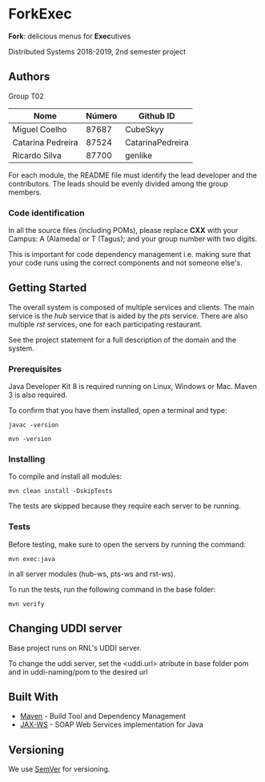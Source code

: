 # ForkExec

**Fork**: delicious menus for **Exec**utives

Distributed Systems 2018-2019, 2nd semester project

## Authors

Group T02

| Nome              | Número   | Github ID          |
| ----------------- | -------- | ------------------ | 
| Miguel Coelho     | 87687    | CubeSkyy           |
| Catarina Pedreira | 87524    | CatarinaPedreira   |
| Ricardo Silva     | 87700    | genlike            |


For each module, the README file must identify the lead developer and the contributors.
The leads should be evenly divided among the group members.


### Code identification

In all the source files (including POMs), please replace __CXX__ with your Campus: A (Alameda) or T (Tagus); and your group number with two digits.

This is important for code dependency management 
i.e. making sure that your code runs using the correct components and not someone else's.


## Getting Started

The overall system is composed of multiple services and clients.
The main service is the _hub_ service that is aided by the _pts_ service. 
There are also multiple _rst_ services, one for each participating restaurant.

See the project statement for a full description of the domain and the system.



### Prerequisites

Java Developer Kit 8 is required running on Linux, Windows or Mac.
Maven 3 is also required.

To confirm that you have them installed, open a terminal and type:

```
javac -version

mvn -version
```


### Installing

To compile and install all modules:

```
mvn clean install -DskipTests
```

The tests are skipped because they require each server to be running.

### Tests

Before testing, make sure to open the servers by running the  command:

```
mvn exec:java
```

in all server modules (hub-ws, pts-ws and rst-ws).

To run the tests, run the following command in the base folder:

```
mvn verify
```

## Changing UDDI server

Base project runs on RNL's UDDI server.

To change the uddi server, set the <uddi.url> atribute in base folder pom and in uddi-naming/pom to the desired url

## Built With

* [Maven](https://maven.apache.org/) - Build Tool and Dependency Management
* [JAX-WS](https://javaee.github.io/metro-jax-ws/) - SOAP Web Services implementation for Java



## Versioning

We use [SemVer](http://semver.org/) for versioning. 



